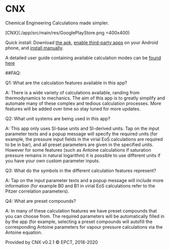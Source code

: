 # CNX
Chemical Engineering Calculations made simpler.

[CNX](./app/src/main/res/GooglePlayStore.png =400x400)

Quick install: Download [the apk](https://github.com/weepctxb/CNX/tree/master/app/build/outputs/apk/debug), 
[enable third-party apps](https://www.cnet.com/how-to/how-to-enable-third-party-app-installation-on-most-android-phones/) 
on your Android phone, and [install manually](https://www.androidauthority.com/how-to-install-apks-31494/).

A detailed user guide containing available calculation modes can be 
[found here](https://github.com/weepctxb/CNX/blob/master/app/src/main/assets/User%20Guide.pdf)

##FAQ:

Q1: What are the calculation features available in this app?

A: There is a wide variety of calculations available, randing from thermodynamics 
to mechanics. The aim of this app is to greatly simplify and automate many of 
these complex and tedious calculation processes. More features will be added 
over time so stay tuned for more updates.

Q2: What unit systems are being used in this app?

A: This app only uses SI-base units and SI-derived units. 
Tap on the input parameter texts and a popup message will specify the required 
units (for example, the pressure input fields in the virial EoS calculations 
are required to be in bar), and all preset parameters are given in the specified 
units. However for some features (such as Antoine calculations if saturation 
pressure remains in natural logarithm) it is possible to use different units 
if you have your own custom parameter inputs.

Q3: What do the symbols in the different calculation features represent?

A: Tap on the input parameter texts and a popup message will 
include more information (for example B0 and B1 in virial EoS calculations 
refer to the Pitzer correlation parameters).

Q4: What are preset compounds?

A: In many of these calculation features we have preset 
compounds that you can choose from. The required parameters will be 
automatically filled in by the app (for example, selecting a preset 
compounds will autofill the corresponding Antoine parameters for vapour 
pressure calculations via the Antoine equation.

Provided by CNX v0.2.1 &copy; EPCT, 2018-2020